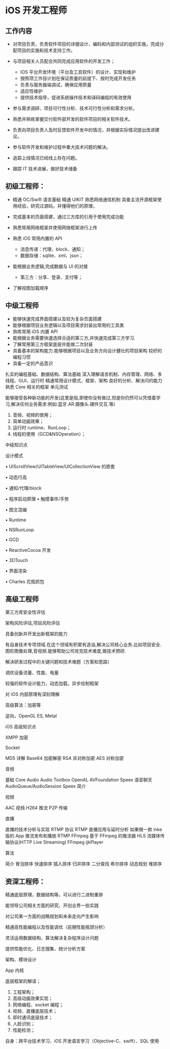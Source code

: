 # iOS 开发工程师

## 工作内容

-   对项目负责，负责软件项目的详细设计、编码和内部测试的组织实施，完成分配项目的实施和技术支持工作。
-   与项目相关人员配合共同完成应用软件的开发工作；

    -   IOS 平台开发环境（平台及工具软件）的设计、实现和维护
    -   按照项工作目计划在保证质量的前提下、按时完成开发任务
    -   负责与服务器端调试，确保应用质量
    -   适应性维护
    -   提供技术指导，促进系统操作技术和译码编程的有效使用

-   参与需求调研、项目可行性分析、技术可行性分析和需求分析。
-   熟悉并熟练掌握交付软件部开发的软件项目的相关软件技术。
-   负责向项目负责人及时反馈软件开发中的情况，并根据实际情况提出改进建议。
-   参与软件开发和维护过程中重大技术问题的解决。
-   追踪上线情况已经线上存在问题。
-   跟踪 IT 技术进展，做好技术储备

## 初级工程师：

-   精通 OC/Swift 语言基础 精通 UIKIT 熟悉网络通信机制 具备主流开源框架使用经验，研究过源码，并懂得他们的原理，
-   完成基本的页面搭建，通过三方库的引用于使用完成功能
-   熟悉常用网络框架并使用网络框架进行上传
-   熟悉 iOS 常用内置的 API

    -   消息传递：代理、block、通知；
    -   数据存储：sqlite、xml、json；

-   能根据业务逻辑,完成数据与 UI 的对接

    -   第三方：分享、登录、支付等；

-   了解视图加载顺序

## 中级工程师

-   能够快速完成界面搭建以及较为复杂页面搭建
-   能够根据项目业务逻辑以及项目需求封装出常用的工具类
-   熟练常用 iOS 内置 API
-   能根据业务需要快速选择合适的第三方,并快速完成第三方学习.
-   了解常用第三方框架底层并能做二次封装
-   具备基本的架构能力.能够根据项目以及业务方向设计健壮的项目架构 较好的编程习惯
-   具备一定的产品意识

扎实的编程基础、数据结构、算法基础 深入理解语言机制、内存管理、网络、多线程、GUI、运行时 精通常用设计模式、框架、架构 良好的分析、解决问的能力 熟悉 Core 相关的框架 单元测试

能够接受各种新功能的开发(这里是指,即使你没有做过,但是你仍然可以凭借着学习,解决任何业务需求:例如:蓝牙.AR.摄像头.硬件交互.等)

1. 音频、视频的使用；
2. 简单动画效果；
3. 运行时 runtime、RunLoop；
4. 线程的使用（GCD&NSOperation）；

中级知识点

设计模式

• UIScrollView/UITableView/UICollectionView 的嵌套

• 动态行高

• 通知/代理/block

• 程序启动原理 • 触摸事件/手势

• 图文混编

• Runtime

• NSRunLoop

• GCD

• ReactiveCocoa 开发

• 3DTouch

• 界面渲染

• Charles 花瓶抓包

## 高级工程师

第三方库安全性评估

架构风险评估,项目风险评估

具备创新并开发出新框架的能力

有自身技术专项领域.在这个领域有积累有造诣,解决公司核心业务.比如项目安全.图形图像处理,音视频.能够帮助公司攻克技术难度,做技术预研.

解决研发过程中的关键问题和技术难题（方案和思路）

调优设备流量、性能、电量

较强的软件设计能力，动态加载，异步绘制框架

对 iOS 内部原理有深刻理解

高级算法：加密等

逆向，OpenGL ES, Metal

iOS 高级知识点

XMPP 加密

Socket

MD5 详解 Base64 加密解密 RSA 非对称加密 AES 对称加密

音频

基础 Core Audio Audio Toolbox OpenAL AVFoundation Speex 语音聊天 AudioQueue/AudioSession Speex 简介

视频

AAC 视频.H264 推流 P2P 传输

直播

直播的技术分析与实现 RTMP 协议 RTMP 直播应用与延时分析 如果做一款 inke 版的 App 推流发布和播放 RTMP FFmpeg 基于 FFmpeg 的推流器 HLS 流媒体传输协议(HTTP Live Streaming) FFmpeg ijkPlayer

算法

简介 冒泡排序 快速排序 插入排序 归并排序 二分查找 希尔排序 动态规划 堆排序

## 资深工程师：

精通底层原理，数据结构等，可以进行二进制重排

能领导公司相关方面的研究、开创业界一些实践

对公司某一方面的战略规划和未来走向产生影响

精通高性能编程以及性能调优（前期性能瓶颈分析）

灵活运用数据结构、算法解决复杂程序设计问题

提供性能优化、日志搜集、统计分析方案

架构、模块设计

App 内核

底层框架的解读；

1. 工程架构；
2. 高级动画效果实现；
3. 网络编程、socket 编程；
4. 视频、直播底层技术；
5. 即时通讯底层技术；
6. 人脸识别；
7. 性能检测；

自身：跨平台技术学习、iOS 开发语言学习（Objective-C、swift）、SQL 使用
